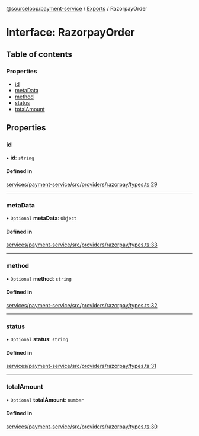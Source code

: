 [@sourceloop/payment-service](../README.md) / [Exports](../modules.md) / RazorpayOrder

# Interface: RazorpayOrder

## Table of contents

### Properties

- [id](RazorpayOrder.md#id)
- [metaData](RazorpayOrder.md#metadata)
- [method](RazorpayOrder.md#method)
- [status](RazorpayOrder.md#status)
- [totalAmount](RazorpayOrder.md#totalamount)

## Properties

### id

• **id**: `string`

#### Defined in

[services/payment-service/src/providers/razorpay/types.ts:29](https://github.com/sourcefuse/loopback4-microservice-catalog/blob/d35fdb3f0/services/payment-service/src/providers/razorpay/types.ts#L29)

___

### metaData

• `Optional` **metaData**: `Object`

#### Defined in

[services/payment-service/src/providers/razorpay/types.ts:33](https://github.com/sourcefuse/loopback4-microservice-catalog/blob/d35fdb3f0/services/payment-service/src/providers/razorpay/types.ts#L33)

___

### method

• `Optional` **method**: `string`

#### Defined in

[services/payment-service/src/providers/razorpay/types.ts:32](https://github.com/sourcefuse/loopback4-microservice-catalog/blob/d35fdb3f0/services/payment-service/src/providers/razorpay/types.ts#L32)

___

### status

• `Optional` **status**: `string`

#### Defined in

[services/payment-service/src/providers/razorpay/types.ts:31](https://github.com/sourcefuse/loopback4-microservice-catalog/blob/d35fdb3f0/services/payment-service/src/providers/razorpay/types.ts#L31)

___

### totalAmount

• `Optional` **totalAmount**: `number`

#### Defined in

[services/payment-service/src/providers/razorpay/types.ts:30](https://github.com/sourcefuse/loopback4-microservice-catalog/blob/d35fdb3f0/services/payment-service/src/providers/razorpay/types.ts#L30)

